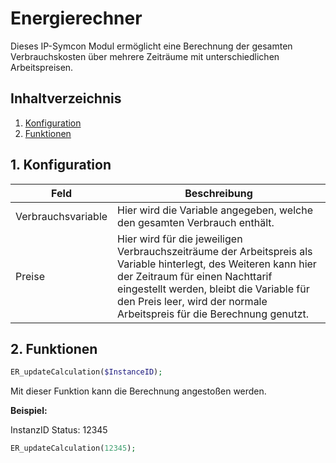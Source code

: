 # Energierechner
   Dieses IP-Symcon Modul ermöglicht eine Berechnung der gesamten Verbrauchskosten über mehrere Zeiträume mit unterschiedlichen Arbeitspreisen.
     
   ## Inhaltverzeichnis
   1. [Konfiguration](#1-konfiguration)
   2. [Funktionen](#2-funktionen)
   
   ## 1. Konfiguration
   
   Feld | Beschreibung
   ------------ | ----------------
   Verbrauchsvariable | Hier wird die Variable angegeben, welche den gesamten Verbrauch enthält.
   Preise | Hier wird für die jeweiligen Verbrauchszeiträume der Arbeitspreis als Variable hinterlegt, des Weiteren kann hier der Zeitraum für einen Nachttarif eingestellt werden, bleibt die Variable für den Preis leer, wird der normale Arbeitspreis für die Berechnung genutzt.
   
   ## 2. Funktionen

   ```php
   ER_updateCalculation($InstanceID);
   ```
   Mit dieser Funktion kann die Berechnung angestoßen werden.

   **Beispiel:**
   
   InstanzID Status: 12345
   ```php
   ER_updateCalculation(12345);
   ```